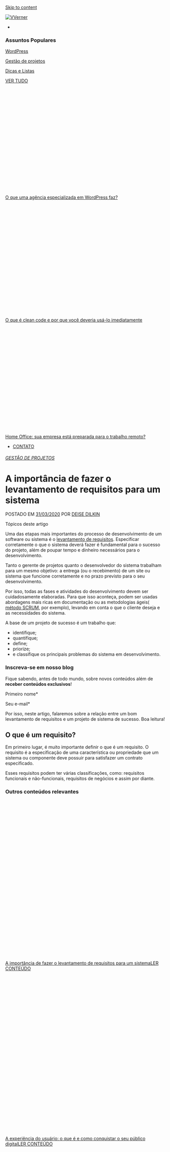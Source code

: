 [Skip to content](https://vverner.com/a-importancia-de-fazer-o-levantamento-de-requisitos-para-um-sistema/#main)

[![VVerner](https://vverner.com/wp-content/uploads/2020/07/logotipo_horizontal-1.png)](https://vverner.com/)

- 

  ### Assuntos Populares

  [WordPress](https://vverner.com/assunto/desenvolvendo-com-wordpress/)

  [Gestão de projetos](https://vverner.com/assunto/gestao-de-projetos/)

  [Dicas e Listas](https://vverner.com/assunto/dicas-e-listas/)

  [VER TUDO](https://vverner.com/blog)

  [![agência especializada em WordPress](data:image/svg+xml,%3Csvg%20viewBox%3D%220%200%20300%20200%22%20xmlns%3D%22http%3A%2F%2Fwww.w3.org%2F2000%2Fsvg%22%3E%3C%2Fsvg%3E)O que uma agência especializada em WordPress faz?](https://vverner.com/o-que-uma-agencia-especializada-em-wordpress-faz/)

  [![clean code](data:image/svg+xml,%3Csvg%20viewBox%3D%220%200%20300%20211%22%20xmlns%3D%22http%3A%2F%2Fwww.w3.org%2F2000%2Fsvg%22%3E%3C%2Fsvg%3E)O que é clean code e por que você deveria usá-lo imediatamente](https://vverner.com/o-que-e-clean-code-e-por-que-voce-deveria-usa-lo-imediatamente/)

  [![home office](data:image/svg+xml,%3Csvg%20viewBox%3D%220%200%20300%20200%22%20xmlns%3D%22http%3A%2F%2Fwww.w3.org%2F2000%2Fsvg%22%3E%3C%2Fsvg%3E)Home Office: sua empresa está preparada para o trabalho remoto?](https://vverner.com/home-office-sua-empresa-esta-preparada-para-o-trabalho-remoto/)

- [CONTATO](https://vverner.com/contato/)

###### [GESTÃO DE PROJETOS](https://vverner.com/assunto/gestao-de-projetos/)

# A importância de fazer o levantamento de requisitos para um sistema

POSTADO EM [31/03/2020](https://vverner.com/a-importancia-de-fazer-o-levantamento-de-requisitos-para-um-sistema/) POR [DEISE DILKIN](https://vverner.com/author/deise-dilkin/)

Tópicos deste artigo





Uma das etapas mais importantes do processo de desenvolvimento de um software ou sistema é o [levantamento de requisitos](https://vverner.com/blog/). Especificar corretamente o que o sistema deverá fazer é fundamental para o sucesso do projeto, além de poupar tempo e dinheiro necessários para o desenvolvimento.

Tanto o gerente de projetos quanto o desenvolvedor do sistema trabalham para um mesmo objetivo: a entrega (ou o recebimento) de um site ou sistema que funcione corretamente e no prazo previsto para o seu desenvolvimento.

Por isso, todas as fases e atividades do desenvolvimento devem ser cuidadosamente elaboradas. Para que isso aconteça, podem ser usadas abordagens mais ricas em documentação ou as metodologias ágeis( [método SCRUM](https://vverner.com/metodo-scrum-framework-para-projetos-complexos/), por exemplo), levando em conta o que o cliente deseja e as necessidades do sistema.

A base de um projeto de sucesso é um trabalho que:

- identifique;
- quantifique;
- define;
- priorize;
- e classifique os principais problemas do sistema em desenvolvimento.

### **Inscreva-se** em nosso blog

Fique sabendo, antes de todo mundo, sobre novos conteúdos além de **receber conteúdos exclusivos**!

Primeiro nome*

Seu e-mail*





Por isso, neste artigo, falaremos sobre a relação entre um bom levantamento de requisitos e um projeto de sistema de sucesso. Boa leitura!

## **O que é um requisito?**

Em primeiro lugar, é muito importante definir o que é um requisito. O requisito é a especificação de uma característica ou propriedade que um sistema ou componente deve possuir para satisfazer um contrato especificado.

Esses requisitos podem ter várias classificações, como: requisitos funcionais e não-funcionais, requisitos de negócios e assim por diante.

### Outros conteúdos relevantes

[![A importância de fazer o levantamento de requisitos para um sistema - Deise Dilkin](data:image/svg+xml,%3Csvg%20viewBox%3D%220%200%20150%20150%22%20xmlns%3D%22http%3A%2F%2Fwww.w3.org%2F2000%2Fsvg%22%3E%3C%2Fsvg%3E)A importância de fazer o levantamento de requisitos para um sistemaLER CONTEÚDO](https://vverner.com/a-importancia-de-fazer-o-levantamento-de-requisitos-para-um-sistema/)

[![experiência do usuário](data:image/svg+xml,%3Csvg%20viewBox%3D%220%200%20150%20150%22%20xmlns%3D%22http%3A%2F%2Fwww.w3.org%2F2000%2Fsvg%22%3E%3C%2Fsvg%3E)A experiência do usuário: o que é e como conquistar o seu público digitalLER CONTEÚDO](https://vverner.com/a-experiencia-do-usuario-o-que-e-e-como-conquistar-o-seu-publico-digital/)

[![aumentar a produtividade](data:image/svg+xml,%3Csvg%20viewBox%3D%220%200%20150%20150%22%20xmlns%3D%22http%3A%2F%2Fwww.w3.org%2F2000%2Fsvg%22%3E%3C%2Fsvg%3E)8 práticas que ajudam a aumentar a produtividadeLER CONTEÚDO](https://vverner.com/8-praticas-que-ajudam-a-aumentar-a-produtividade/)

Assim, o levantamento de requisitos é fundamental para a construção do software certo. Todos os envolvidos no projeto devem saber exatamente o que esse sistema fará e o que ele não fará, pois nem sempre está clara a fronteira da aplicação.

## **Definição de Levantamento de Requisitos**

![Levantamento de requisitos](data:image/svg+xml,%3Csvg%20viewBox%3D%220%200%201024%20683%22%20xmlns%3D%22http%3A%2F%2Fwww.w3.org%2F2000%2Fsvg%22%3E%3C%2Fsvg%3E)a importância de fazer o levantamento de requisitos para um sistema 1

Assim como definimos o que é um requisito, também é muito importante definir o que é o levantamento de requisitos e qual é a sua importância.

Nessa etapa fundamental, o time de desenvolvimento compreende, identifica e define as necessidades que o cliente e/ou usuários esperam sanar com o sistema que será desenvolvido. É a primeira fase no ciclo de desenvolvimento, onde são definidas as funcionalidades e o escopo do projeto.

De forma resumida, o levantamento de requisitos define os serviços que o sistema ou software oferecerá e dispõe sobre as restrições à operação dele. O levantamento de requisitos costuma ser feito em conjunto com o gerente de projetos (ou analista do negócio) com o engenheiro de sistema ou desenvolvedor.

Uma das grandes dificuldades durante o levantamento de requisitos é a comunicação entre as partes interessadas. Acontece muitas vezes de a pessoa que está contratando o software não ser o usuário final e passar apenas o seu ponto de vista para o desenvolvedor. 

Por isso, é fundamental que o analista de requisitos tente enxergar todos os cenários mais prováveis, de forma a compreender corretamente o que se espera do sistema e dessa forma evitar erros durante a criação das funcionalidades.

É recomendável que esse processo contemple dois grupos de atividades:

**Especificação de requisitos –** atividades realizadas com o intuito de identificar, analisar, especificar e definir as necessidades de negócio que um sistema deve prover para solução do problema levantado. 

**Gestão de requisitos –** documentação, versionamento, controle de mudanças e qualidade dos requisitos levantados na etapa de especificação de requisitos. 

Todo esse processo resultará em um documento com os requisitos que o sistema irá contemplar.

**Dica importante:** Um dos maiores problemas enfrentados na hora de estabelecer o levantamento de requisitos é não refletir as necessidades reais dos usuários ou a gestão correta de mudanças que já foram previamente acordadas. Dessa forma, se você é o analista responsável pelos requisitos do sistema, fique atento a esta informação.

## **Tipos de requisitos**

Os requisitos normalmente são classificados em: 

### **Requisitos Funcionais**

Os requisitos funcionais são aqueles que abordam o que o sistema deve fazer. Eles têm o intuito de agregar valor ou facilitar o trabalho que o usuário desenvolve, apontando como o sistema deve se comportar em situações específicas. 

Exemplos de requisitos funcionais são: cadastrar clientes, consultar saldo em conta corrente, imprimir cupom fiscal, etc.

### **Requisitos não-funcionais**

Os requisitos não funcionais tratam de características que o sistema deve possuir, ao invés de funcionalidades, como restrições, segurança, confiabilidade, velocidade, validações, etc. Exemplo: velocidade (o sistema deve executar a transação em até 5 segundos).

Após os requisitos do sistema terem sido identificados, os desenvolvedores estarão preparados para projetar o sistema.

## **Técnicas de Levantamentos de Requisitos**

![Levantamento de requisitos](data:image/svg+xml,%3Csvg%20viewBox%3D%220%200%201024%20683%22%20xmlns%3D%22http%3A%2F%2Fwww.w3.org%2F2000%2Fsvg%22%3E%3C%2Fsvg%3E)a importância de fazer o levantamento de requisitos para um sistema 2

Para facilitar o levantamento de requisitos, o analista dispõe de algumas técnicas que tem por objetivo superar as dificuldades desta fase. Existem diversas técnicas, cada uma com um conceito próprio e adequada para um cenário específico, que podem, inclusive, serem usadas em conjunto. 

Nesta fase, os usuários e engenheiros de requisitos devem trabalhar juntos com o intuito de descobrir, articular e entender a organização como um todo, os processos específicos e as necessidades que o software deverá atender.

A seguir estão algumas das técnicas de levantamento de requisitos:

### **Levantamento orientado a pontos de vista**

O levantamento de requisitos orientado a pontos de vista reconhece que mesmo para o desenvolvimento de um sistema simples, existem muitos pontos de vista diferentes que devem ser considerados.

Dessa forma, estes diferentes pontos de vista são usados pelos analistas de requisitos para estruturar e organizar o processo de levantamento e os próprios requisitos.

### **In Loco**

Essa técnica de levantamento de requisitos consiste em observar os usuários em seu ambiente de trabalho, ou seja, o ambiente onde o sistema será instalado. O analista se insere no ambiente de trabalho, observa e anota as tarefas reais que o sistema será utilizado. 

O principal objetivo deste tipo de técnica é que ela reflete os processos reais onde as pessoas estão envolvidas.

### **Workshops**

![levantamento de requisitos](data:image/svg+xml,%3Csvg%20viewBox%3D%220%200%201024%20683%22%20xmlns%3D%22http%3A%2F%2Fwww.w3.org%2F2000%2Fsvg%22%3E%3C%2Fsvg%3E)a importância de fazer o levantamento de requisitos para um sistema 3

Os[ workshops](https://www.moblee.com.br/blog/o-que-e-um-workshop/) são uma técnica de elicitação em grupo feita em uma reunião estruturada. Fazem parte dessa reunião os analistas e uma seleção de [stakeholders ](https://rockcontent.com/blog/stakeholder/)que melhor representam a organização.

O workshop tem o objetivo de fazer com que todas as pessoas da equipe participem e interajam entre si. Existe um facilitador neutro responsável por conduzir o workshop e promover a discussão entre o grupo.

### **Prototipagem**

Este tipo de técnica explora aspectos críticos dos requisitos e implementa de forma rápida um pequeno subconjunto de funcionalidades deste produto, que simula o sistema real. Ela é mais utilizada como uma **técnica de validação de requisitos** do que como uma técnica de levantamento de requisitos.

Serve para mostrar ao cliente cenários onde os requisitos obtidos são muito vagos ou não tão claros e este valida se estiver de acordo com a solução que ele deseja.

### **Entrevistas**

Entrevistas são a forma mais tradicional e mais utilizada de levantamento de requisitos e produz bons resultados na fase inicial de obtenção de dados.

O analista se reúne com o cliente e coleta os requisitos através de entrevistas que podem ser estruturados ou não estruturadas. Além disso, se vale de observações do cenário apresentado por ele. É muito interessante que o analista dê margem ao cliente para expor as suas ideias.

Ter um plano de entrevista faz com que não haja dispersão do assunto e se produzam bons resultados.

### **Questionários**

O levantamento de requisitos também pode ser feito através de questionários que o analista desenvolve para o cliente responder. Ele é muito indicado quando há grupos de usuários que podem estar em diferentes lugares do país.

Elaboram-se pesquisas específicas e através das respostas fornecidas são elaborados os requisitos.

É uma boa opção para sistemas simples, mas se torna inviável para sistemas mais complexos com muitos recursos e regras de negócio.

### **Brainstorming**

![levantamento de requisitos](data:image/svg+xml,%3Csvg%20viewBox%3D%220%200%20540%20359%22%20xmlns%3D%22http%3A%2F%2Fwww.w3.org%2F2000%2Fsvg%22%3E%3C%2Fsvg%3E)a importância de fazer o levantamento de requisitos para um sistema 4

A técnica de [brainstorming](https://neilpatel.com/br/blog/o-que-e-brainstorming/) tem o objetivo de gerar ideias através de uma ou várias reuniões, permitindo que as pessoas discutam um tema central e dêem as suas sugestões.

A intenção é gerar uma boa quantidade de ideias sobre o tópico que está sendo alvo do brainstorming.

### **JAD**

O JAD (Joint Application Design) é uma técnica que tem como objetivo promover a cooperação e o trabalho em grupo entre toda a equipe envolvida com a solução a ser criada. O ponto principal é que todos os níveis envolvidos com o projeto estejam interagindo com a definição dos requisitos.

Para o sucesso da implantação de um novo sistema é muito importante que todas as pessoas envolvidas no projeto participem e harmonizem seus interesses nos objetivos do projeto. 

**Concluindo:** sem uma definição correta e gestão dos requisitos o projeto de implantação de qualquer tipo de sistema pode ter o seu sucesso comprometido. Por isso, sendo você um desenvolvedor ou um gerente de projetos, foque sua atenção em fazer um bom levantamento de requisitos para o sistema que você está desenvolvendo ou contratando.

***Ele é fundamental para o sucesso do projeto e pouca tempo e dinheiro de ambas as partes.\***

### **Inscreva-se** em nosso blog

Fique sabendo, antes de todo mundo, sobre novos conteúdos além de **receber conteúdos exclusivos**!

Primeiro nome*

Seu e-mail*





Esse registro foi postado em [Gestão de Projetos](https://vverner.com/assunto/gestao-de-projetos/) e marcado [especificação de requisitos](https://vverner.com/tag/especificacao-de-requisitos/),[gestão de requisitos](https://vverner.com/tag/gestao-de-requisitos/),[levantamento de requisitos](https://vverner.com/tag/levantamento-de-requisitos/),[requisitos funcionais](https://vverner.com/tag/requisitos-funcionais/),[requisitos não-funcionais](https://vverner.com/tag/requisitos-nao-funcionais/).

### Mais recentes

[![agência especializada em WordPress](data:image/svg+xml,%3Csvg%20viewBox%3D%220%200%20150%20150%22%20xmlns%3D%22http%3A%2F%2Fwww.w3.org%2F2000%2Fsvg%22%3E%3C%2Fsvg%3E)O que uma agência especializada em WordPress faz?LER CONTEÚDO](https://vverner.com/o-que-uma-agencia-especializada-em-wordpress-faz/)

[![clean code](data:image/svg+xml,%3Csvg%20viewBox%3D%220%200%20150%20150%22%20xmlns%3D%22http%3A%2F%2Fwww.w3.org%2F2000%2Fsvg%22%3E%3C%2Fsvg%3E)O que é clean code e por que você deveria usá-lo imediatamenteLER CONTEÚDO](https://vverner.com/o-que-e-clean-code-e-por-que-voce-deveria-usa-lo-imediatamente/)

[![home office](data:image/svg+xml,%3Csvg%20viewBox%3D%220%200%20150%20150%22%20xmlns%3D%22http%3A%2F%2Fwww.w3.org%2F2000%2Fsvg%22%3E%3C%2Fsvg%3E)Home Office: sua empresa está preparada para o trabalho remoto?LER CONTEÚDO](https://vverner.com/home-office-sua-empresa-esta-preparada-para-o-trabalho-remoto/)

### Recomendamos a Leitura

[![método scrum](data:image/svg+xml,%3Csvg%20viewBox%3D%220%200%20768%201024%22%20xmlns%3D%22http%3A%2F%2Fwww.w3.org%2F2000%2Fsvg%22%3E%3C%2Fsvg%3E)Método Scrum: framework para projetos complexosCom o método scrum fica muito mais fácil e objetivo lidar com problemas complexos, distribuí-los[...\]LER MAIS](https://vverner.com/metodo-scrum-framework-para-projetos-complexos/)

[![hospedagem de sites](data:image/svg+xml,%3Csvg%20viewBox%3D%220%200%201020%20573%22%20xmlns%3D%22http%3A%2F%2Fwww.w3.org%2F2000%2Fsvg%22%3E%3C%2Fsvg%3E)Entenda como funciona a hospedagem de sitesSe você está pensando em ter um site próprio ou uma loja virtual, vai obrigatoriamente[...\]LER MAIS](https://vverner.com/entenda-como-funciona-a-hospedagem-de-sites/)

[![lei geral de proteção de dados](data:image/svg+xml,%3Csvg%20viewBox%3D%220%200%201020%20680%22%20xmlns%3D%22http%3A%2F%2Fwww.w3.org%2F2000%2Fsvg%22%3E%3C%2Fsvg%3E)O que é a Lei Geral de Proteção de Dados e como ela afeta o seu negócioApós longos anos de discussões e redações, a Lei Geral de Proteção de Dados (LGPD)[...\]LER MAIS](https://vverner.com/o-que-e-a-lei-geral-de-protecao-de-dados-e-como-ela-afeta-o-seu-negocio/)

### 2 COMENTÁRIOS EM “A IMPORTÂNCIA DE FAZER O LEVANTAMENTO DE REQUISITOS PARA UM SISTEMA”

1. Marcos goes comenta:

   Ótimo trabalho!
   Após perder muito tempo na internet encontrei esse blog
   que tinha o que tanto procurava.
   Gostei muito.
   Meu muito obrigado!!!

   [26/11/2020 EM 7:36 AM](https://vverner.com/a-importancia-de-fazer-o-levantamento-de-requisitos-para-um-sistema/#comment-1004)

   [RESPONDER](https://vverner.com/a-importancia-de-fazer-o-levantamento-de-requisitos-para-um-sistema/#comment-1004)

   - Deise Dilkin comenta:

     Olá Marcos! Que bom que você gostou dos nossos conteúdos! Para ficar por dentro de todas as novidades do nosso blog, assine a nossa newsletter. Um abraço!

     [09/12/2020 EM 9:55 AM](https://vverner.com/a-importancia-de-fazer-o-levantamento-de-requisitos-para-um-sistema/#comment-1056)

     [RESPONDER](https://vverner.com/a-importancia-de-fazer-o-levantamento-de-requisitos-para-um-sistema/#comment-1056)

### Deixe um comentário 

O seu endereço de e-mail não será publicado. Campos obrigatórios são marcados com *

Comentário *

Nome *

E-mail *

 Salvar meus dados neste navegador para a próxima vez que eu comentar.



Esse site utiliza o Akismet para reduzir spam. [Aprenda como seus dados de comentários são processados](https://akismet.com/privacy/).

### Pronto para tirar sua ideia do papel?

Marque uma conversa com nossa equipe

[CONTATO ](https://vverner.com/contato)

#### ENTRE EM CONTATO

Atendimento: Seg-Sex: 08h30 às 18h

[WhatsApp: (54) 984.496.064](https://wa.me/5554984496064)

[E-mail: comercial@vverner.com](mailto:comercial@vverner.com)

[Call: Clique para acessar a sala](https://vverner.com/call)

#### LINKS ÚTEIS

[Quem somos](https://vverner.com/sobre-nos/)

[Seja um parceiro](https://vverner.com/terceirizar-programacao/)

[Trabalhos realizados](https://vverner.com/portfolio)

[Aprenda](https://vverner.com/blog/)

[Trabalhe com a gente](https://vverner.com/trabalhe-conosco/)

### NÃO PERCA NENHUMA NOVIDADE!

Receba atualizações importantes sobre desenvolvimento em WordPress, trabalho remoto e gestão de projetos

Primeiro nome*

Seu e-mail*





![img](https://vverner.com/wp-content/uploads/2020/11/icone_preto-1.png)

### VVerner Desenvolvimento Web

© 2022



[ FALE CONOSCO](https://wa.me/5554984496064)